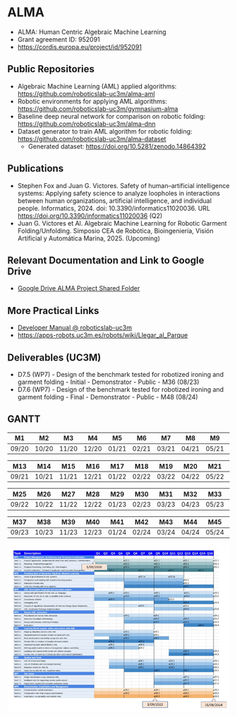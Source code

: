 # ALMA

- ALMA: Human Centric Algebraic Machine Learning
- Grant agreement ID: 952091
- <https://cordis.europa.eu/project/id/952091>

## Public Repositories

- Algebraic Machine Learning (AML) applied algorithms: https://github.com/roboticslab-uc3m/alma-aml
- Robotic environments for applying AML algorithms: https://github.com/roboticslab-uc3m/gymnasium-alma
- Baseline deep neural network for comparison on robotic folding: https://github.com/roboticslab-uc3m/alma-dnn
- Dataset generator to train AML algorithm for robotic folding: https://github.com/roboticslab-uc3m/alma-dataset
    - Generated dataset: https://doi.org/10.5281/zenodo.14864392
 
## Publications

- Stephen Fox and Juan G. Victores. Safety of human–artificial intelligence systems: Applying safety science to analyze loopholes in interactions between human organizations, artificial intelligence, and individual people. Informatics, 2024. doi: 10.3390/informatics11020036. URL <https://doi.org/10.3390/informatics11020036> (Q2)
- Juan G. Victores et Al. Algebraic Machine Learning for Robotic Garment Folding/Unfolding. Simposio CEA de Robótica, Bioingeniería, Visión Artificial y Automática Marina, 2025. (Upcoming)

## Relevant Documentation and Link to Google Drive

- [Google Drive ALMA Project Shared Folder](https://drive.google.com/drive/folders/12gVnLVBIIaBld_8TJTCjapbNA4UfWHXt)

## More Practical Links

- [Developer Manual @ roboticslab-uc3m](https://robots.uc3m.es/developer-manual)
- <https://apps-robots.uc3m.es/robots/wiki/Llegar_al_Parque>

## Deliverables (UC3M)

- D7.5 (WP7) - Design of the benchmark tested for robotized ironing and garment folding - Initial - Demonstrator - Public - M36 (08/23)
- D7.6 (WP7) - Design of the benchmark tested for robotized ironing and garment folding - Final - Demonstrator - Public - M48 (08/24)

## GANTT

M1    |M2    |M3    |M4    |M5    |M6    |M7    |M8    |M9    |M10   |M11   |M12   |
------|------|------|------|------|------|------|------|------|------|------|------|
09/20 |10/20 |11/20 |12/20 |01/21 |02/21 |03/21 |04/21 |05/21 |06/21 |07/21 |08/21 |

M13   |M14   |M15   |M16   |M17   |M18   |M19   |M20   |M21   |M22   |M23   |M24   |
------|------|------|------|------|------|------|------|------|------|------|------|
09/21 |10/21 |11/21 |12/21 |01/22 |02/22 |03/22 |04/22 |05/22 |06/22 |07/22 |08/22 |

M25   |M26   |M27   |M28   |M29   |M30   |M31   |M32   |M33   |M34   |M35   |M36   |
------|------|------|------|------|------|------|------|------|------|------|------|
09/22 |10/22 |11/22 |12/22 |01/23 |02/23 |03/23 |04/23 |05/23 |06/23 |07/23 |08/23 |

M37   |M38   |M39   |M40   |M41   |M42   |M43   |M44   |M45   |M46   |M47   |M48   |
------|------|------|------|------|------|------|------|------|------|------|------|
09/23 |10/23 |11/23 |12/23 |01/24 |02/24 |03/24 |04/24 |05/24 |06/24 |07/24 |08/24 |

![fig/alma-gantt.png](fig/alma-gantt.png)
